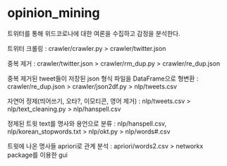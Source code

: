 # opinion_mining
트위터를 통해 위드코로나에 대한 여론을 수집하고 감정을 분석한다.


트위터 크롤링 : crawler/crawler.py > crawler/twitter.json

중복 제거 : crawler/twitter.json > crawler/rm_dup.py > crawler/re_dup.json

중복 제거된 tweet들이 저장된 json 형식 파일을 DataFrame으로 형변환 : crawler/re_dup.json > crawler/json2df.py > nlp/tweets.csv


자연어 정제(띄어쓰기, 오타?, 이모티콘, 영어 제거) : nlp/tweets.csv > nlp/text_cleaning.py > nlp/hanspell.csv

정제된 트윗 text를 명사와 용언으로 분류 : nlp/hanspell.csv, nlp/korean_stopwords.txt > nlp/okt.py > nlp/words#.csv


트윗에 나온 명사들 apriori로 관계 분석 : apriori/words2.csv > networkx package를 이용한 gui





